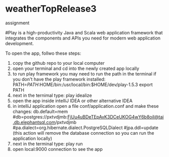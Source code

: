 # weatherTopRelease3 
assignment

#Play is a high-productivity Java and Scala web application framework that integrates 
the components and APIs you need for modern web application development.

To open the app, follwo these steps:
1. copy the github repo to your local computer
2. open your terminal and cd into the newly created app locally
3. to run play framework you may need to run the path in the terminal if you don't have the play framework installed: PATH=$PATH:$HOME/bin:/usr/local/bin:$HOME/dev/play-1.5.3
export PATH
4. next in the ternimal type: play idealize
5. open the app inside intelliJ IDEA or other alternative IDEA
6. in intelliJ application open a file conf/application.conf and make these changes: 
db.default=mem
#db=postgres://pxtvdjmb:FjUu4uBDeTEpAvK3DCeUKOG4wY6b8oiI@tai.db.elephantsql.com/pxtvdjmb
#pa.dialect=org.hibernate.dialect.PostgreSQLDialect
#jpa.ddl=update
(this action will remove the database connection so you can run the application locally)
7. next in the terminal type: play run
8. open local:9000 connection to see the app

